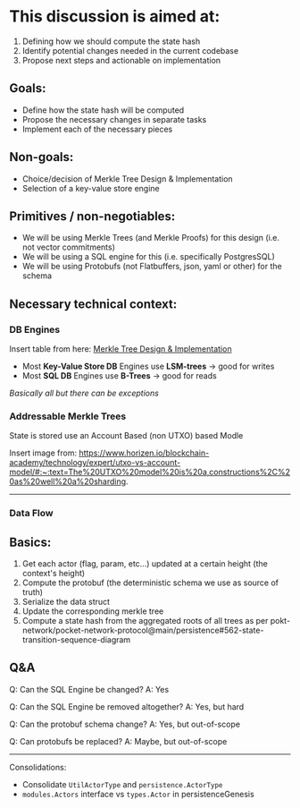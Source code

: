 # This discussion is aimed at:

1. Defining how we should compute the state hash
2. Identify potential changes needed in the current codebase
3. Propose next steps and actionable on implementation

## Goals:

- Define how the state hash will be computed
- Propose the necessary changes in separate tasks
- Implement each of the necessary pieces

## Non-goals:

- Choice/decision of Merkle Tree Design & Implementation
- Selection of a key-value store engine

## Primitives / non-negotiables:

- We will be using Merkle Trees (and Merkle Proofs) for this design (i.e. not vector commitments)
- We will be using a SQL engine for this (i.e. specifically PostgresSQL)
- We will be using Protobufs (not Flatbuffers, json, yaml or other) for the schema

## Necessary technical context:

### DB Engines

Insert table from here: [Merkle Tree Design & Implementation](https://tikv.org/deep-dive/key-value-engine/b-tree-vs-lsm/#summary)

- Most **Key-Value Store DB** Engines use **LSM-trees** -> good for writes
- Most **SQL DB** Engines use **B-Trees** -> good for reads

_Basically all but there can be exceptions_

### Addressable Merkle Trees

State is stored use an Account Based (non UTXO) based Modle

Insert image from: https://www.horizen.io/blockchain-academy/technology/expert/utxo-vs-account-model/#:~:text=The%20UTXO%20model%20is%20a,constructions%2C%20as%20well%20a%20sharding.

---

### Data Flow

## Basics:

1. Get each actor (flag, param, etc...) updated at a certain height (the context's height)
2. Compute the protobuf (the deterministic schema we use as source of truth)
3. Serialize the data struct
4. Update the corresponding merkle tree
5. Compute a state hash from the aggregated roots of all trees as per pokt-network/pocket-network-protocol@main/persistence#562-state-transition-sequence-diagram

## Q&A

Q: Can the SQL Engine be changed?
A: Yes

Q: Can the SQL Engine be removed altogether?
A: Yes, but hard

Q: Can the protobuf schema change?
A: Yes, but out-of-scope

Q: Can protobufs be replaced?
A: Maybe, but out-of-scope

---

Consolidations:
- Consolidate `UtilActorType` and `persistence.ActorType`
- `modules.Actors` interface vs `types.Actor` in persistenceGenesis